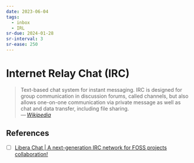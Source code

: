 ```yaml
---
date: 2023-06-04
tags:
  - inbox
  - IRL
sr-due: 2024-01-28
sr-interval: 3
sr-ease: 250
---
```


# Internet Relay Chat (IRC)

> Text-based chat system for instant messaging. IRC is designed for group
> communication in discussion forums, called channels, but also allows
> one-on-one communication via private message as well as chat and data
> transfer, including file sharing.\
> — <cite>[Wikipedia](https://en.wikipedia.org/wiki/Internet_Relay_Chat)</cite>

## References

- [ ] [Libera Chat | A next-generation IRC network for FOSS projects collaboration!](https://libera.chat/)
